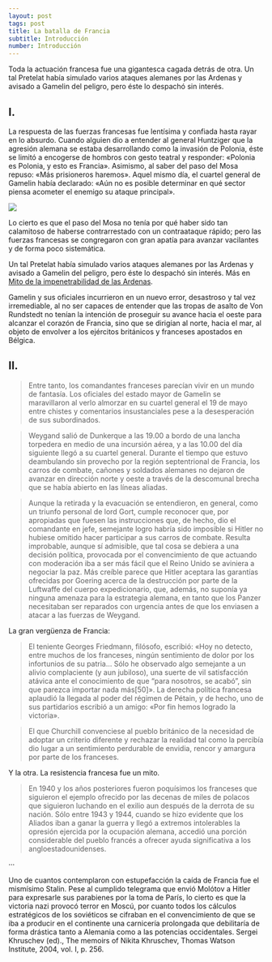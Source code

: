 ```yaml
---
layout: post
tags: post
title: La batalla de Francia
subtitle: Introducción
number: Introducción
---
```


Toda la actuación francesa fue una gigantesca cagada detrás de otra. Un tal Pretelat había simulado varios ataques alemanes por las Ardenas y avisado a Gamelin del peligro, pero éste lo despachó sin interés.

## I.

La respuesta de las fuerzas francesas fue lentísima y confiada hasta rayar en lo absurdo. Cuando alguien dio a entender al general Huntziger que la agresión alemana se estaba desarrollando como la invasión de Polonia, éste se limitó a encogerse de hombros con gesto teatral y responder: «Polonia es Polonia, y esto es Francia». Asimismo, al saber del paso del Mosa repuso: «Más prisioneros haremos». Aquel mismo día, el cuartel general de Gamelin había declarado: «Aún no es posible determinar en qué sector piensa acometer el enemigo su ataque principal».

<picture>
<img src="https://upload.wikimedia.org/wikipedia/commons/thumb/7/7e/Le_g%C3%A9n%C3%A9ral_Weygand%2C_Paul-Boncour%2C_et_le_g%C3%A9n%C3%A9ral_Gamelin_-_exercices_combin%C3%A9s_de_1932.jpg/1600px-Le_g%C3%A9n%C3%A9ral_Weygand%2C_Paul-Boncour%2C_et_le_g%C3%A9n%C3%A9ral_Gamelin_-_exercices_combin%C3%A9s_de_1932.jpg">
</picture>

Lo cierto es que el paso del Mosa no tenía por qué haber sido tan calamitoso de haberse contrarrestado con un contraataque rápido; pero las fuerzas francesas se congregaron con gran apatía para avanzar vacilantes y de forma poco sistemática.

Un tal Pretelat había simulado varios ataques alemanes por las Ardenas y avisado a Gamelin del peligro, pero éste lo despachó sin interés. Más en [Mito de la impenetrabilidad de las Ardenas](https://www.forosegundaguerra.com/viewtopic.php?f=47&t=22338).

Gamelin y sus oficiales incurrieron en un nuevo error, desastroso y tal vez irremediable, al no ser capaces de entender que las tropas de asalto de Von Rundstedt no tenían la intención de proseguir su avance hacia el oeste para alcanzar el corazón de Francia, sino que se dirigían al norte, hacia el mar, al objeto de envolver a los ejércitos británicos y franceses apostados en Bélgica.

## II.

> Entre tanto, los comandantes franceses parecían vivir en un mundo de fantasía. Los oficiales del estado mayor de Gamelin se maravillaron al verlo almorzar en su cuartel general el 19 de mayo entre chistes y comentarios insustanciales pese a la desesperación de sus subordinados.

> Weygand salió de Dunkerque a las 19.00 a bordo de una lancha torpedera en medio de una incursión aérea, y a las 10.00 del día siguiente llegó a su cuartel general. Durante el tiempo que estuvo deambulando sin provecho por la región septentrional de Francia, los carros de combate, cañones y soldados alemanes no dejaron de avanzar en dirección norte y oeste a través de la descomunal brecha que se había abierto en las líneas aliadas.

> Aunque la retirada y la evacuación se entendieron, en general, como un triunfo personal de lord Gort, cumple reconocer que, por apropiadas que fuesen las instrucciones que, de hecho, dio el comandante en jefe, semejante logro habría sido imposible si Hitler no hubiese omitido hacer participar a sus carros de combate. Resulta improbable, aunque sí admisible, que tal cosa se debiera a una decisión política, provocada por el convencimiento de que actuando con moderación iba a ser más fácil que el Reino Unido se aviniera a negociar la paz. Más creíble parece que Hitler aceptara las garantías ofrecidas por Goering acerca de la destrucción por parte de la Luftwaffe del cuerpo expedicionario, que, además, no suponía ya ninguna amenaza para la estrategia alemana, en tanto que los Panzer necesitaban ser reparados con urgencia antes de que los enviasen a atacar a las fuerzas de Weygand.

La gran vergüenza de Francia:

> El teniente Georges Friedmann, filósofo, escribió: «Hoy no detecto, entre muchos de los franceses, ningún sentimiento de dolor por los infortunios de su patria… Sólo he observado algo semejante a un alivio complaciente (y aun jubiloso), una suerte de vil satisfacción atávica ante el conocimiento de que “para nosotros, se acabó”, sin que parezca importar nada más[50]». La derecha política francesa aplaudió la llegada al poder del régimen de Pétain, y de hecho, uno de sus partidarios escribió a un amigo: «Por fin hemos logrado la victoria».

> El que Churchill convenciese al pueblo británico de la necesidad de adoptar un criterio diferente y rechazar la realidad tal como la percibía dio lugar a un sentimiento perdurable de envidia, rencor y amargura por parte de los franceses.

Y la otra. La resistencia francesa fue un mito.

> En 1940 y los años posteriores fueron poquísimos los franceses que siguieron el ejemplo ofrecido por las decenas de miles de polacos que siguieron luchando en el exilio aun después de la derrota de su nación. Sólo entre 1943 y 1944, cuando se hizo evidente que los Aliados iban a ganar la guerra y llegó a extremos intolerables la opresión ejercida por la ocupación alemana, accedió una porción considerable del pueblo francés a ofrecer ayuda significativa a los angloestadounidenses.

···

Uno de cuantos contemplaron con estupefacción la caída de Francia fue el mismísimo Stalin. Pese al cumplido telegrama que envió Molótov a Hitler para expresarle sus parabienes por la toma de París, lo cierto es que la victoria nazi provocó terror en Moscú, por cuanto todos los cálculos estratégicos de los soviéticos se cifraban en el convencimiento de que se iba a producir en el continente una carnicería prolongada que debilitaría de forma drástica tanto a Alemania como a las potencias occidentales. Sergei Khruschev (ed)., The memoirs of Nikita Khruschev, Thomas Watson Institute, 2004, vol. I, p. 256.
